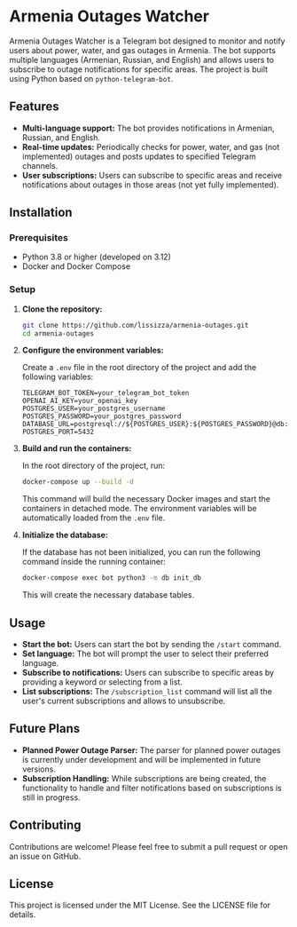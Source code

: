 # Armenia Outages Watcher

Armenia Outages Watcher is a Telegram bot designed to monitor and notify users about power, water, and gas outages in Armenia. The bot supports multiple languages (Armenian, Russian, and English) and allows users to subscribe to outage notifications for specific areas. The project is built using Python based on `python-telegram-bot`.

## Features

- **Multi-language support:** The bot provides notifications in Armenian, Russian, and English.
- **Real-time updates:** Periodically checks for power, water, and gas (not implemented) outages and posts updates to specified Telegram channels.
- **User subscriptions:** Users can subscribe to specific areas and receive notifications about outages in those areas (not yet fully implemented).

## Installation

### Prerequisites

- Python 3.8 or higher (developed on 3.12)
- Docker and Docker Compose

### Setup

1. **Clone the repository:**

   ```bash
   git clone https://github.com/lissizza/armenia-outages.git
   cd armenia-outages
   ```

2. **Configure the environment variables:**

   Create a `.env` file in the root directory of the project and add the following variables:

   ```plaintext
   TELEGRAM_BOT_TOKEN=your_telegram_bot_token
   OPENAI_AI_KEY=your_openai_key
   POSTGRES_USER=your_postgres_username
   POSTGRES_PASSWORD=your_postgres_password
   DATABASE_URL=postgresql://${POSTGRES_USER}:${POSTGRES_PASSWORD}@db:5432/armenia_outages
   POSTGRES_PORT=5432
   ```

3. **Build and run the containers:**

   In the root directory of the project, run:

   ```bash
   docker-compose up --build -d
   ```

   This command will build the necessary Docker images and start the containers in detached mode. The environment variables will be automatically loaded from the `.env` file.

4. **Initialize the database:**

   If the database has not been initialized, you can run the following command inside the running container:

   ```bash
   docker-compose exec bot python3 -m db init_db
   ```

   This will create the necessary database tables.

## Usage

- **Start the bot:** Users can start the bot by sending the `/start` command.
- **Set language:** The bot will prompt the user to select their preferred language.
- **Subscribe to notifications:** Users can subscribe to specific areas by providing a keyword or selecting from a list.
- **List subscriptions:** The `/subscription_list` command will list all the user's current subscriptions and allows to unsubscribe.

## Future Plans

- **Planned Power Outage Parser:** The parser for planned power outages is currently under development and will be implemented in future versions.
- **Subscription Handling:** While subscriptions are being created, the functionality to handle and filter notifications based on subscriptions is still in progress.

## Contributing

Contributions are welcome! Please feel free to submit a pull request or open an issue on GitHub.

## License

This project is licensed under the MIT License. See the LICENSE file for details.

